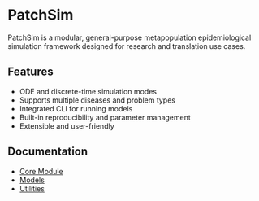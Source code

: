# PatchSim

PatchSim is a modular, general-purpose metapopulation epidemiological simulation framework designed for research and translation use cases. 

## Features
- ODE and discrete-time simulation modes
- Supports multiple diseases and problem types
- Integrated CLI for running models
- Built-in reproducibility and parameter management
- Extensible and user-friendly

## Documentation
- [Core Module](reference/core.md)
- [Models](reference/models.md)
- [Utilities](reference/utils.md)
